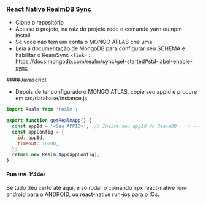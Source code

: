### React Native RealmDB Sync

- Clone o repositório
- Acesse o projeto, na raiz do projeto  rode o comando yarn ou npm install.
- Se você não tem um conta o MONGO ATLAS crie uma.
- Leia a documentação de MongoDB para configurar seu SCHEMA e habilitar o ReamSync
`<link>` : https://docs.mongodb.com/realm/sync/get-started#std-label-enable-sync



####Javascript
-  Depois de ter configurado o MONGO ATLAS, copie seu appId  e procure em src/database/instance.js

```javascript
import Realm from 'realm';

export function getRealmApp() {
  const appId = '<Seu APPID>';  // Insira seu appId do RealmDB    < -------
  const appConfig = {
    id: appId,
    timeout: 10000,
  };
  return new Realm.App(appConfig);
}
```
#### Run :tw-1f44c: 
 Se tudo deu certo até aqui, é só rodar o comando npx react-native run-android para o ANDROID, ou react-native run-ios para o IOs.